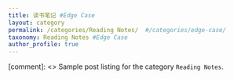 ```yaml
---
title: 读书笔记 #Edge Case
layout: category
permalink: /categories/Reading Notes/  #/categories/edge-case/
taxonomy: Reading Notes #Edge Case
author_profile: true
---
```


[comment]: <> Sample post listing for the category `Reading Notes`.
